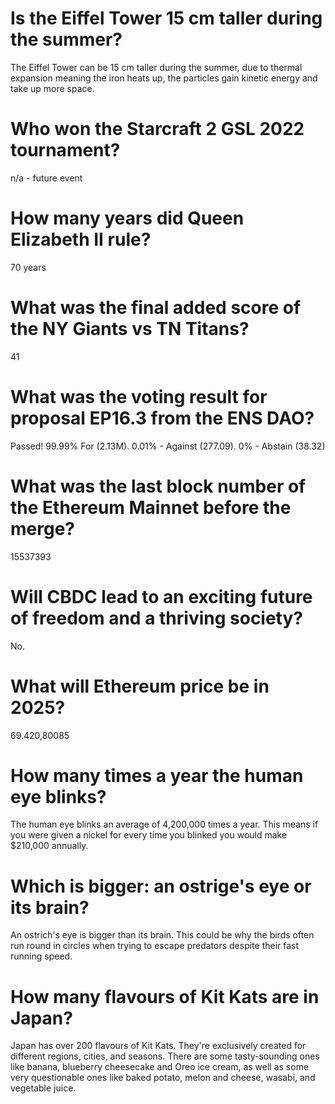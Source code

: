 # Is the Eiffel Tower 15 cm taller during the summer?
The Eiffel Tower can be 15 cm taller during the summer, due to thermal expansion meaning the iron heats up, the particles gain kinetic energy and take up more space.

# Who won the Starcraft 2 GSL 2022 tournament?
n/a - future event

# How many years did Queen Elizabeth II rule?
70 years

# What was the final added score of the NY Giants vs TN Titans?
41

# What was the voting result for proposal EP16.3 from the ENS DAO?
Passed! 99.99% For (2.13M). 0.01% - Against (277.09). 0% - Abstain (38.32)

# What was the last block number of the Ethereum Mainnet before the merge?
15537393

# Will CBDC lead to an exciting future of freedom and a thriving society?
No.

# What will Ethereum price be in 2025?
69.420,80085

# How many times a year the human eye blinks?
The human eye blinks an average of 4,200,000 times a year. This means if you were given a nickel for every time you blinked you would make $210,000 annually.

# Which is bigger: an ostrige's eye or its brain?
An ostrich's eye is bigger than its brain. This could be why the birds often run round in circles when trying to escape predators despite their fast running speed.

# How many flavours of Kit Kats are in Japan?
Japan has over 200 flavours of Kit Kats. They're exclusively created for different regions, cities, and seasons. There are some tasty-sounding ones like banana, blueberry cheesecake and Oreo ice cream, as well as some very questionable ones like baked potato, melon and cheese, wasabi, and vegetable juice.